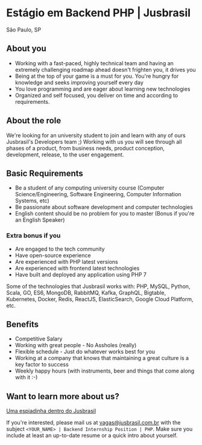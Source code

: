 # Estágio em Backend PHP | Jusbrasil
São Paulo, SP

## About you
- Working with a fast-paced, highly technical team and having an extremely challenging roadmap ahead doesn't frighten you, it drives you
- Being at the top of your game is a must for you. You're hungry for knowledge and seeks improving yourself every day
- You love programming and are eager about learning new technologies
- Organized and self focused, you deliver on time and according to requirements.

## About the role
We're looking for an university student to join and learn with any of ours Jusbrasil's Developers team ;) Working with us you will see through all phases of a product, from business needs, product conception, development, release, to the user engagement.

## Basic Requirements
- Be a student of any computing university course (Computer Science/Engineering, Software Engineering, Computer Information Systems, etc)
- Be passionate about software development and computer technologies
- English content should be no problem for you to master (Bonus if you're an English Speaker)

 ### Extra bonus if you
- Are engaged to the tech community
- Have open-source experience
- Are experienced with PHP latest versions
- Are experienced with frontend latest technologies
- Have built and deployed any application using PHP 7


Some of the technologies that Jusbrasil works with: PHP, MySQL, Python, Scala, GO, ES6, MongoDB, RabbitMQ, Kafka, GraphQL, Bigtable, Kubernetes, Docker, Redis, ReactJS, ElasticSearch, Google Cloud Platform, etc.

## Benefits
 - Competitive Salary
 - Working with great people - No Assholes (really)
 - Flexible schedule - Just do whatever works best for you
 - Working at a company that knows that maintaining a great culture is a key factor to success
 - Weekly happy hours (with instruments, beer and things that come along with it :-)

## Want to learn more about us?
 [Uma espiadinha dentro do Jusbrasil](https://danielmurta.jusbrasil.com.br/artigos/383937197/o-o-uma-espiadinha-dentro-do-jusbrasil)

If you're interested, please mail us at vagas@jusbrasil.com.br with the subject `<YOUR_NAME> | Backend Internship Position | PHP`.
Make sure you include at least an up-to-date resume or a quick intro about yourself.
